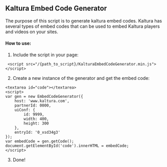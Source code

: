
## Kaltura Embed Code Generator

The purpose of this script is to generate kaltura embed codes.
Kaltura has several types of embed codes that can be used to embed Kaltura players and videos on your sites.

#### How to use:
 1. Include the script in your page:

```
 <script src="/{path_to_script}/KalturaEmbedCodeGenerator.min.js"></script>
```

2. Create a new instance of the generator and get the embed code:

```
<textarea id="code"></textarea>
<script>
var gen = new EmbedCodeGenerator({
	host: 'www.kaltura.com',
	partnerId: 0000,
	uiConf: {
		id: 9999,
		width: 400,
		height: 300
	},
	entryId: '0_xsd34g3'
});
var embedCode = gen.getCode();
document.getElementById('code').innerHTML = embedCode;
</script>
```
3. Done!